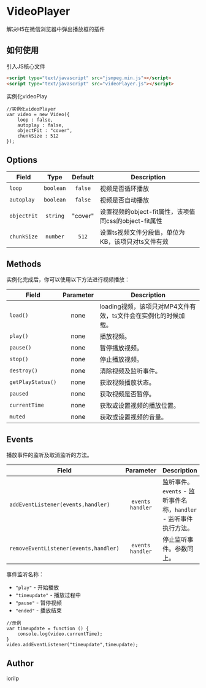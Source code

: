 # VideoPlayer
解决H5在微信浏览器中弹出播放框的插件

## 如何使用
引入JS核心文件
```html
<script type="text/javascript" src="jsmpeg.min.js"></script>
<script type="text/javascript" src="videoPlayer.js"></script>
 ```
实例化videoPlay
```JS
//实例化videoPlayer
var video = new Video({
    loop : false,
    autoplay : false,
    objectFit : "cover",
    chunkSize : 512
});
```

## Options

| Field           | Type            | Default  | Description                           | 
| --------------- |:---------------:| :------: | ------------------------------------  |
| `loop`          | `boolean`       | `false`  | 视频是否循环播放 |
| `autoplay`      | `boolean`       | `false`  | 视频是否自动播放           |
| `objectFit`     | `string`        | "cover"  | 设置视频的object-fit属性，该项值同css的object-fit属性      |
| `chunkSize`     | `number`        | `512`    | 设置ts视频文件分段值，单位为KB，该项只对ts文件有效 |

## Methods
实例化完成后，你可以使用以下方法进行视频播放：

| Field            | Parameter              | Description                         |
| ---------------- | :--------------------: | ----------------------------------- |
| `load()`         | none                   | loading视频，该项只对MP4文件有效，ts文件会在实例化的时候加载。   |
| `play()`         | none                   | 播放视频。 |
| `pause()`        | none                   | 暂停播放视频。|
| `stop()`         | none                   | 停止播放视频。|
| `destroy()`      | none                   | 清除视频及监听事件。|
| `getPlayStatus()`| none                   | 获取视频播放状态。 |
| `paused`         | none                   | 获取视频是否暂停。 |
| `currentTime`    | none                   | 获取或设置视频的播放位置。 |
| `muted`          | none                   | 获取或设置视频的音量。 |

## Events
播放事件的监听及取消监听的方法。

| Field                                  | Parameter           | Description           |
| -------------------------------------- | :-----------------: |---------------------- |
| `addEventListener(events,handler)`     | `events` `handler`  | 监听事件。`events` - 监听事件名称，`handler` - 监听事件执行方法。   |
| `removeEventListener(events,handler)`  | `events` `handler`  | 停止监听事件。参数同上。   |

事件监听名称：
- `"play"` - 开始播放
- `"timeupdate"` - 播放过程中
- `"pause"` - 暂停视频
- `"ended"` - 播放结束

```JS
//示例
var timeupdate = function () {
    console.log(video.currentTime);
}
video.addEventListener("timeupdate",timeupdate);
```
## Author
iorilp
